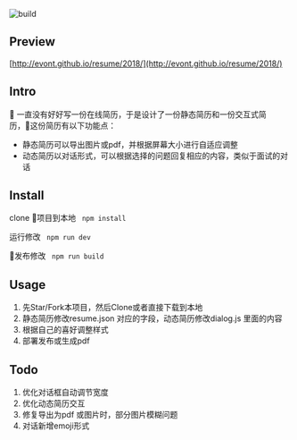 ![build](https://travis-ci.org/evont/resume.svg?branch=master)

## Preview
[http://evont.github.io/resume/2018/](http://evont.github.io/resume/2018/)

## Intro

一直没有好好写一份在线简历，于是设计了一份静态简历和一份交互式简历，这份简历有以下功能点：
- 静态简历可以导出图片或pdf，并根据屏幕大小进行自适应调整
- 动态简历以对话形式，可以根据选择的问题回复相应的内容，类似于面试的对话

## Install 
clone 项目到本地
`` npm install``

运行修改
`` npm run dev``

发布修改
`` npm run build``

## Usage

1. 先Star/Fork本项目，然后Clone或者直接下载到本地
2. 静态简历修改resume.json 对应的字段，动态简历修改dialog.js 里面的内容
3. 根据自己的喜好调整样式
4. 部署发布或生成pdf

## Todo

1. 优化对话框自动调节宽度
2. 优化动态简历交互
3. 修复导出为pdf 或图片时，部分图片模糊问题
4. 对话新增emoji形式